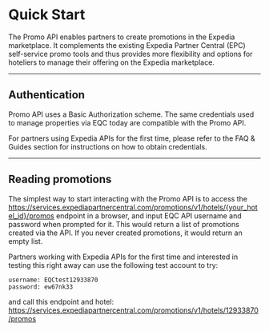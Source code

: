 # Quick Start
The Promo API enables partners to create promotions in the Expedia marketplace. It complements the existing Expedia Partner Central (EPC) self-service promo tools and thus provides more flexibility and options for hoteliers to manage their offering on the Expedia marketplace.

----

## Authentication
Promo API uses a Basic Authorization scheme. The same credentials used to manage properties via EQC today are compatible with the Promo API. 

For partners using Expedia APIs for the first time, please refer to the FAQ & Guides section for instructions on how to obtain credentials.

----

## Reading promotions
The simplest way to start interacting with the Promo API is to access the 
<https://services.expediapartnercentral.com/promotions/v1/hotels/{your_hotel_id}/promos> endpoint in a browser, and input EQC API username and password when prompted for it. This would return a list of promotions created via the API. If you never created promotions, it would return an empty list.

Partners working with Expedia APIs for the first time and interested in testing this right away can use the following test account to try:
```
username: EQCtest12933870
password: ew67nk33
```
and call this endpoint and hotel: https://services.expediapartnercentral.com/promotions/v1/hotels/12933870/promos
